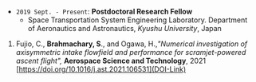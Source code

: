 
- `2019 Sept. - Present`: **Postdoctoral Research Fellow**
   - Space Transportation System Engineering Laboratory. Department of Aeronautics and Astronautics, _Kyushu University_, Japan

1. Fujio, C., **Brahmachary, S**., and Ogawa, H.,_"Numerical investigation of axisymmetric intake flowfield and performance for scramjet-powered ascent flight",_ **Aerospace Science and Technology**, 2021 [https://doi.org/10.1016/j.ast.2021.106531](DOI-Link)

